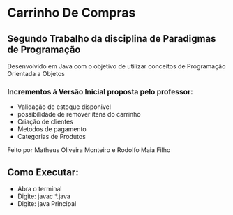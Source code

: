 # Carrinho De Compras

## Segundo Trabalho da disciplina de Paradigmas de Programação

Desenvolvido em Java com o objetivo de utilizar conceitos de Programação Orientada a Objetos

### Incrementos á Versão Inicial proposta pelo professor:
- Validação de estoque disponivel
- possibilidade de remover itens do carrinho
- Criação de clientes
- Metodos de pagamento
- Categorias de Produtos

Feito por Matheus Oliveira Monteiro e Rodolfo Maia Filho

## Como Executar:
- Abra o terminal
- Digite: javac *.java
- Digite: java Principal
